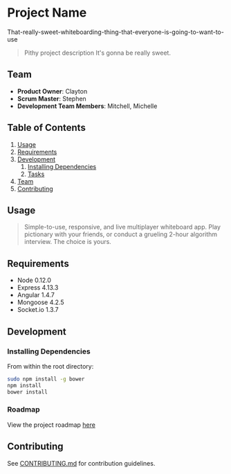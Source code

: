 # Project Name
That-really-sweet-whiteboarding-thing-that-everyone-is-going-to-want-to-use

> Pithy project description
It's gonna be really sweet.

## Team

  - __Product Owner__: Clayton
  - __Scrum Master__: Stephen
  - __Development Team Members__: Mitchell, Michelle

## Table of Contents

1. [Usage](#Usage)
1. [Requirements](#requirements)
1. [Development](#development)
    1. [Installing Dependencies](#installing-dependencies)
    1. [Tasks](#tasks)
1. [Team](#team)
1. [Contributing](#contributing)

## Usage

> Simple-to-use, responsive, and live multiplayer whiteboard app. Play pictionary with your friends, or conduct a grueling 2-hour algorithm interview. The choice is yours.

## Requirements

- Node 0.12.0
- Express 4.13.3
- Angular 1.4.7
- Mongoose 4.2.5
- Socket.io 1.3.7

## Development

### Installing Dependencies

From within the root directory:

```sh
sudo npm install -g bower
npm install
bower install
```

### Roadmap

View the project roadmap [here](LINK_TO_PROJECT_ISSUES)


## Contributing

See [CONTRIBUTING.md](CONTRIBUTING.md) for contribution guidelines.
